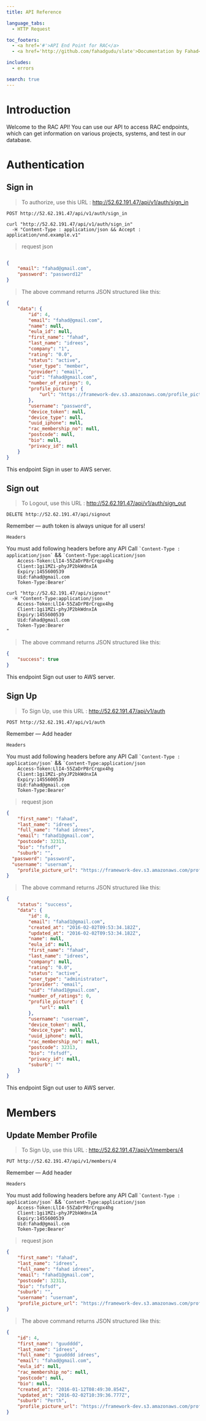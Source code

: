 ```yaml
---
title: API Reference

language_tabs:
  - HTTP Request

toc_footers:
  - <a href='#'>API End Point for RAC</a>
  - <a href='http://github.com/fahadgudu/slate'>Documentation by Fahad</a>

includes:
  - errors

search: true
---
```


# Introduction

Welcome to the RAC API! You can use our API to access RAC endpoints, which can get information on various projects, systems, and test in our database.


# Authentication
## Sign in
> To authorize, use this URL  :
>  http://52.62.191.47/api/v1/auth/sign_in

`POST http://52.62.191.47/api/v1/auth/sign_in`

```shell
curl "http://52.62.191.47/api/v1/auth/sign_in"
  -H "Content-Type : application/json && Accept : application/vnd.example.v1"
```
> request json

```json

{
    "email": "fahad@gmail.com",
    "password": "password12"
}
```


> The above command returns JSON structured like this:

```json
{
    "data": {
        "id": 4,
        "email": "fahad@gmail.com",
        "name": null,
        "eula_id": null,
        "first_name": "fahad",
        "last_name": "idrees",
        "company": "1",
        "rating": "0.0",
        "status": "active",
        "user_type": "member",
        "provider": "email",
        "uid": "fahad@gmail.com",
        "number_of_ratings": 0,
        "profile_picture": {
            "url": "https://framework-dev.s3.amazonaws.com/profile_pictures/member/profile_picture/4/IMG_0360.JPG"
        },
        "username": "password",
        "device_token": null,
        "device_type": null,
        "uuid_iphone": null,
        "rac_membership_no": null,
        "postcode": null,
        "bio": null,
        "privacy_id": null
    }
}
```

This endpoint Sign in user to AWS server.

## Sign out

> To Logout, use this URL  :
>  http://52.62.191.47/api/v1/auth/sign_out

`DELETE http://52.62.191.47/api/signout`


<aside class="success">
Remember — auth token is always unique for all users!
</aside>

`Headers`

<aside class="notice">
You must add following headers before any API Call
<code>`Content-Type : application/json`</code>
&&
<code>`Content-Type:application/json
    Access-Token:LlI4-55ZaDrP8rCrqpx4hg
    Client:1gi1MZi-phyJP2bkWdnxIA
    Expiry:1455600539
    Uid:fahad@gmail.com
    Token-Type:Bearer`</code>
</aside>


```shell
curl "http://52.62.191.47/api/signout"
  -H "Content-Type:application/json
    Access-Token:LlI4-55ZaDrP8rCrqpx4hg
    Client:1gi1MZi-phyJP2bkWdnxIA
    Expiry:1455600539
    Uid:fahad@gmail.com
    Token-Type:Bearer
"
```
> The above command returns JSON structured like this:

```json
{
    "success": true
}

```
This endpoint Sign out user to AWS server.

## Sign Up

> To Sign Up, use this URL  :
>  http://52.62.191.47/api/v1/auth

`POST http://52.62.191.47/api/v1/auth`


<aside class="success">
Remember — Add header
</aside>

`Headers`

<aside class="notice">
You must add following headers before any API Call
<code>`Content-Type : application/json`</code>
&&
<code>`Content-Type:application/json
    Access-Token:LlI4-55ZaDrP8rCrqpx4hg
    Client:1gi1MZi-phyJP2bkWdnxIA
    Expiry:1455600539
    Uid:fahad@gmail.com
    Token-Type:Bearer`</code>
</aside>

> request json

```json
{
    "first_name": "fahad",
    "last_name": "idrees",
    "full_name": "fahad idrees",
    "email": "fahad1@gmail.com",
    "postcode": 32313,
    "bio": "fsfsdf",
    "suburb": "",
  "password": "password",
  "username": "usernam",
    "profile_picture_url": "https://framework-dev.s3.amazonaws.com/profile_pictures/member/profile_picture/4/IMG_0360.JPG"
}

```



> The above command returns JSON structured like this:

```json
{
    "status": "success",
    "data": {
        "id": 8,
        "email": "fahad1@gmail.com",
        "created_at": "2016-02-02T09:53:34.182Z",
        "updated_at": "2016-02-02T09:53:34.182Z",
        "name": null,
        "eula_id": null,
        "first_name": "fahad",
        "last_name": "idrees",
        "company": null,
        "rating": "0.0",
        "status": "active",
        "user_type": "administrator",
        "provider": "email",
        "uid": "fahad1@gmail.com",
        "number_of_ratings": 0,
        "profile_picture": {
            "url": null
        },
        "username": "usernam",
        "device_token": null,
        "device_type": null,
        "uuid_iphone": null,
        "rac_membership_no": null,
        "postcode": 32313,
        "bio": "fsfsdf",
        "privacy_id": null,
        "suburb": ""
    }
}

```

This endpoint Sign out user to AWS server.

# Members

## Update Member Profile

> To Sign Up, use this URL  :
>  http://52.62.191.47/api/v1/members/4

`PUT http://52.62.191.47/api/v1/members/4`


<aside class="success">
Remember — Add header
</aside>

`Headers`

<aside class="notice">
You must add following headers before any API Call
<code>`Content-Type : application/json`</code>
&&
<code>`Content-Type:application/json
    Access-Token:LlI4-55ZaDrP8rCrqpx4hg
    Client:1gi1MZi-phyJP2bkWdnxIA
    Expiry:1455600539
    Uid:fahad@gmail.com
    Token-Type:Bearer`</code>
</aside>

> request json

```json
{
    "first_name": "fahad",
    "last_name": "idrees",
    "full_name": "fahad idrees",
    "email": "fahad1@gmail.com",
    "postcode": 32313,
    "bio": "fsfsdf",
    "suburb": "",
    "username": "usernam",
    "profile_picture_url": "https://framework-dev.s3.amazonaws.com/profile_pictures/member/profile_picture/4/IMG_0360.JPG"
}

```



> The above command returns JSON structured like this:

```json
{
    "id": 4,
    "first_name": "guudddd",
    "last_name": "idrees",
    "full_name": "guudddd idrees",
    "email": "fahad@gmail.com",
    "eula_id": null,
    "rac_membership_no": null,
    "postcode": null,
    "bio": null,
    "created_at": "2016-01-12T08:49:30.854Z",
    "updated_at": "2016-02-02T10:39:36.777Z",
    "suburb": "Perth",
    "profile_picture_url": "https://framework-dev.s3.amazonaws.com/profile_pictures/member/profile_picture/4/IMG_0360.JPG"
}

```


